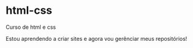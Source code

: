 # html-css
 Curso de html e css

Estou aprendendo a criar sites e agora vou gerênciar meus repositórios!